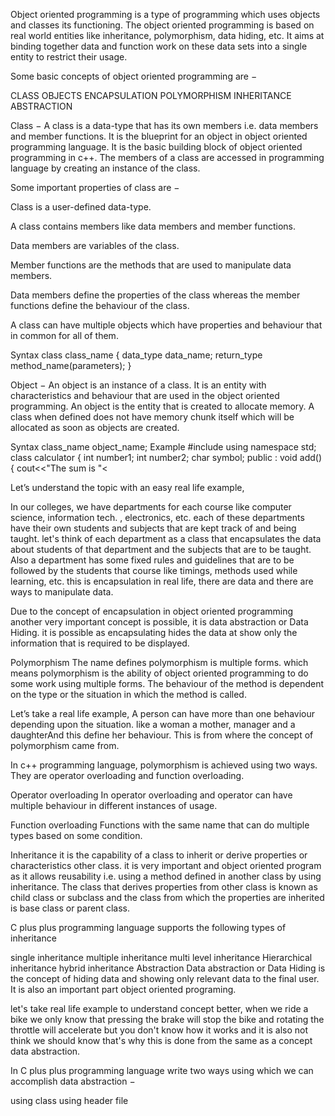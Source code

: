<!-- <!DOCTYPE html> -->
<html>
<head>
 <!-- Google Tag Manager -->
<script>(function(w,d,s,l,i){w[l]=w[l]||[];w[l].push({'gtm.start':
new Date().getTime(),event:'gtm.js'});var f=d.getElementsByTagName(s)[0],
j=d.createElement(s),dl=l!='dataLayer'?'&l='+l:'';j.async=true;j.src=
'https://www.googletagmanager.com/gtm.js?id='+i+dl;f.parentNode.insertBefore(j,f);
})(window,document,'script','dataLayer','GTM-TLW3GMS');</script>
<!-- End Google Tag Manager -->
</head>
<body>
 <!-- Google Tag Manager (noscript) -->
<noscript><iframe src="https://www.googletagmanager.com/ns.html?id=GTM-TLW3GMS"
height="0" width="0" style="display:none;visibility:hidden"></iframe></noscript>
<!-- End Google Tag Manager (noscript) -->
</body>
<p>Object oriented programming is a type of programming which uses objects and classes its functioning. The object oriented programming is based on real world entities like inheritance, polymorphism, data hiding, etc. It aims at binding together data and function work on these data sets into a single entity to restrict their usage.</p>

<p>Some basic concepts of object oriented programming are &#8722;</p>

<p>CLASS 
 OBJECTS 
 ENCAPSULATION
 POLYMORPHISM 
 INHERITANCE 
 ABSTRACTION
 </p>
 
 <p>Class &#8722; A class is a data-type that has its own members i.e. data members and member functions.
 It is the blueprint for an object in object oriented programming language. 
 It is the basic building block of object oriented programming in c++. 
 The members of a class are accessed in programming language by creating an instance of the class.</p>

<p>Some important properties of class are &#8722;</p>

<p>Class is a user-defined data-type.</p>

<p>A class contains members like data members and member functions.</p>

<p>Data members are variables of the class.</p>

<p>Member functions are the methods that are used to manipulate data members.</p>

<p>Data members define the properties of the class whereas the member functions define the behaviour of the class.</p>

<p>A class can have multiple objects which have properties and behaviour that in common for all of them.</p>

 <p>Syntax class class_name {  data_type data_name;  return_type method_name(parameters); } </p>
 
 <p>Object &#8722; An object is an instance of a class. It is an entity with characteristics and behaviour that are used in the object oriented programming. 
  An object is the entity that is created to allocate memory. 
  A class when defined does not have memory chunk itself which will be allocated as soon as objects are created.</p>

<p>Syntax class_name object_name; Example #include<iostream> using namespace std; class calculator {  int number1;  int number2;  char symbol;  public :  void add() {  cout<<&quot;The sum is &quot;<<number1 + number2 ;  }  void subtract() {  cout<<&quot;The subtraction is &quot;<<number1 - number2 ;  }  void multiply() {  cout<<&quot;The multiplication is &quot;<<number1 * number2 ;  }  void divide() {  cout<<&quot;The division is &quot;<<number1 / number2 ;  }  calculator (int a , int b , char sym) {  number1 = a;  number2 = b;  symbol = sym;  switch(symbol){  case '+' : add();  break;  case '-' : add();  break;  case '*' : add();  break;  case '/' : add();  break;  default : cout<<&quot;Wrong operator&quot;;  }  } }; int main() {  calculator c1(12 , 34 , '+'); } Output The sum is 46 Encapsulation In object oriented programming, encapsulation is the concept of wrapping together of data and information in a single unit. A formale defination of encapsulation would be: encapsulation is binding togather the data and related function that can manipulate the data.</p>

<p>Let&rsquo;s understand the topic with an easy real life example,</p>

<p>In our colleges, we have departments for each course like computer science, information tech. , electronics, etc. each of these departments have their own students and subjects that are kept track of and being taught. let's think of each department as a class that encapsulates the data about students of that department and the subjects that are to be taught. Also a department has some fixed rules and guidelines that are to be followed by the students that course like timings, methods used while learning, etc. this is encapsulation in real life, there are data and there are ways to manipulate data.</p>

<p>Due to the concept of encapsulation in object oriented programming another very important concept is possible, it is data abstraction or Data Hiding. it is possible as encapsulating hides the data at show only the information that is required to be displayed.</p>

<p>Polymorphism The name defines polymorphism is multiple forms. which means polymorphism is the ability of object oriented programming to do some work using multiple forms. 
 The behaviour of the method is dependent on the type or the situation in which the method is called.</p>

<p>Let&rsquo;s take a real life example, A person can have more than one behaviour depending upon the situation. 
 like a woman a mother, manager and a daughterAnd this define her behaviour. This is from where the concept of polymorphism came from.</p>

<p>In c++ programming language, polymorphism is achieved using two ways. They are operator overloading and function overloading.</p>

<p>Operator overloading In operator overloading and operator can have multiple behaviour in different instances of usage.</p>

<p>Function overloading Functions with the same name that can do multiple types based on some condition.</p>

<p>Inheritance it is the capability of a class to inherit or derive properties or characteristics other class. it is very important and object oriented program as it allows reusability i.e. using a method defined in another class by using inheritance. The class that derives properties from other class is known as child class or subclass and the class from which the properties are inherited is base class or parent class.</p>

<p>C plus plus programming language supports the following types of inheritance</p>

<p>single inheritance multiple inheritance multi level inheritance Hierarchical inheritance hybrid inheritance Abstraction 
 Data abstraction or Data Hiding is the concept of hiding data and showing only relevant data to the final user.
 It is also an important part object oriented programing.</p>

<p>let's take real life example to understand concept better, when we ride a bike we only know that pressing the brake will stop the bike and rotating the throttle will accelerate but you don't know how it works and it is also not think we should know that's why this is done from the same as a concept data abstraction.</p>

<p>In C plus plus programming language write two ways using which we can accomplish data abstraction &#8722;</p>

<p>using class using header file</p>
<!--   </html>
 -->
